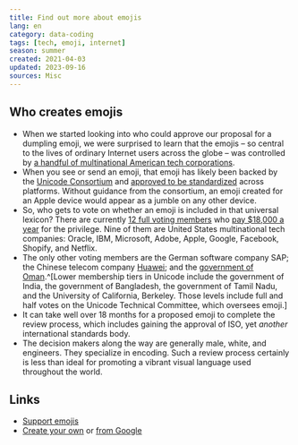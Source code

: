 ```yaml
---
title: Find out more about emojis
lang: en 
category: data-coding
tags: [tech, emoji, internet]
season: summer
created: 2021-04-03
updated: 2023-09-16
sources: Misc
---
```


## Who creates emojis
- When we started looking into who could approve our proposal for a dumpling emoji, we were surprised to learn that the emojis – so central to the lives of ordinary Internet users across the globe – was controlled by [a handful of multinational American tech corporations](http://www.unicode.org/consortium/members.html).
- When you see or send an emoji, that emoji has likely been backed by the [Unicode Consortium](http://www.unicode.org/) and [approved to be standardized](http://www.unicode.org/reports/tr51/tr51-3.html) across platforms. Without guidance from the consortium, an emoji created for an Apple device would appear as a jumble on any other device.
- So, who gets to vote on whether an emoji is included in that universal lexicon? There are currently [12 full voting members](http://www.unicode.org/consortium/members.html) who [pay $18,000 a year](http://www.unicode.org/consortium/levels.html#support) for the privilege. Nine of them are United States multinational tech companies: Oracle, IBM, Microsoft, Adobe, Apple, Google, Facebook, Shopify, and Netflix.
- The only other voting members are the German software company SAP; the Chinese telecom company [Huawei](http://http//www.huawei.com/en/); and the [government of Oman](http://www.mara.gov.om/).^[Lower membership tiers in Unicode include the government of India, the government of Bangladesh, the government of Tamil Nadu, and the University of California, Berkeley. Those levels include full and half votes on the Unicode Technical Committee, which oversees emoji.]
- It can take well over 18 months for a proposed emoji to complete the review process, which includes gaining the approval of ISO, yet _another_ international standards body.  
- The decision makers along the way are generally male, white, and engineers. They specialize in encoding. Such a review process certainly is less than ideal for promoting a vibrant visual language used throughout the world.

## Links
- [Support emojis](http://www.emojination.org/)
- [Create your own](https://tikolu.net/emojimix/) or [from Google](https://www.google.com/search?q=emoji+kitchen)
